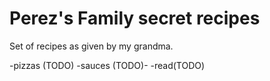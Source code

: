 #  Perez's Family secret recipes

Set of recipes as given by my grandma.

-pizzas (TODO)
-sauces (TODO)- 
-read(TODO)